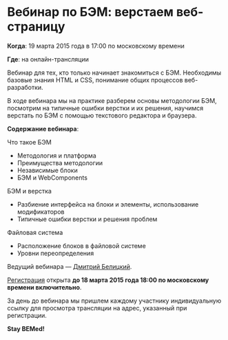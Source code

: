 # Вебинар по БЭМ: верстаем веб-страницу

**Когда**: 19 марта 2015 года в 17:00 по московскому времени

**Где**: на онлайн-трансляции

Вебинар для тех, кто только начинает знакомиться с БЭМ. Необходимы базовые знания HTML и CSS, понимание общих процессов веб-разработки.

В ходе вебинара мы на практике разберем основы методологии БЭМ, посмотрим на типичные ошибки верстки и их решения, научимся верстать по БЭМ с помощью текстового редактора и браузера.

**Содержание вебинара**:

Что такое БЭМ
  * Методология и платформа
  * Преимущества методологии
  * Независимые блоки
  * БЭМ и WebComponents

БЭМ и верстка
  * Разбиение интерфейса на блоки и элементы, использование модификаторов
  * Типичные ошибки верстки и решения проблем

Файловая система
  * Расположение блоков в файловой системе
  * Уровни переопределения

Ведущий вебинара — [Дмитрий Белицкий](https://ru.bem.info/authors/belitsky-dmitry/).

[Регистрация](https://events.yandex.ru/events/bemup/19-march-2015/register/) открыта **до 18 марта 2015 года 18:00 по московскому времени включительно**. 

За день до вебинара мы пришлем каждому участнику индивидуальную ссылку для просмотра трансляции на адрес, указанный при регистрации.

**Stay BEMed!**
